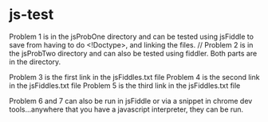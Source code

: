 # js-test
Problem 1 is in the jsProbOne directory and can be tested using jsFiddle to save from having to do <!Doctype>, and linking the files. 
//
Problem 2 is in the jsProbTwo directory and can also be tested using fiddler. Both parts are in the directory. 

Problem 3 is the first link in the jsFiddles.txt file
Problem 4 is the second link in the jsFiddles.txt file
Problem 5 is the third link in the jsFiddles.txt file

Problem 6 and 7 can also be run in jsFiddle or via a snippet in chrome dev tools...anywhere that you have a javascript interpreter, they can be run. 
